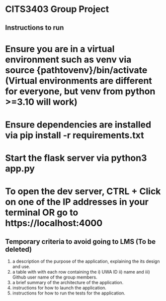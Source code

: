 # CITS3403 Group Project

## Instructions to run

# Ensure you are in a virtual environment such as venv via source {pathtovenv}/bin/activate (Virtual environments are different for everyone, but venv from python >=3.10 will work)
# Ensure dependencies are installed via pip install -r requirements.txt
# Start the flask server via python3 app.py
# To open the dev server, CTRL + Click on one of the IP addresses in your terminal OR go to https://localhost:4000


## Temporary criteria to avoid going to LMS (To be deleted)

1. a description of the purpose of the application, explaining the its design and use.
2. a  table with with each row containing the i) UWA ID ii) name and iii) Github user name of the group members.
3. a brief summary of the architecture of the application.
4. instructions for how to launch the application.
5. instructions for how to run the tests for the application.


